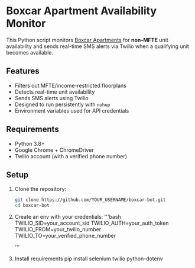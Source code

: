 # Boxcar Apartment Availability Monitor

This Python script monitors [Boxcar Apartments](https://boxcar.tarragon.com/floorplans) for **non-MFTE** unit availability and sends real-time SMS alerts via Twilio when a qualifying unit becomes available.

## Features

- Filters out MFTE/income-restricted floorplans
- Detects real-time unit availability
- Sends SMS alerts using Twilio
- Designed to run persistently with `nohup`
- Environment variables used for API credentials

## Requirements

- Python 3.8+
- Google Chrome + ChromeDriver
- Twilio account (with a verified phone number)

## Setup

1. Clone the repository:

   ```bash
   git clone https://github.com/YOUR_USERNAME/boxcar-bot.git
   cd boxcar-bot
   ```

2. Create an env with your credentials:
   '''bash
   TWILIO_SID=your_account_sid
   TWILIO_AUTH=your_auth_token
   TWILIO_FROM=your_twilio_number
   TWILIO_TO=your_verified_phone_number

   '''

3. Install requirements
   pip install selenium twilio python-dotenv
